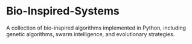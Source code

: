 # Bio-Inspired-Systems
A collection of bio-inspired algorithms implemented in Python, including genetic algorithms, swarm intelligence, and evolutionary strategies.
